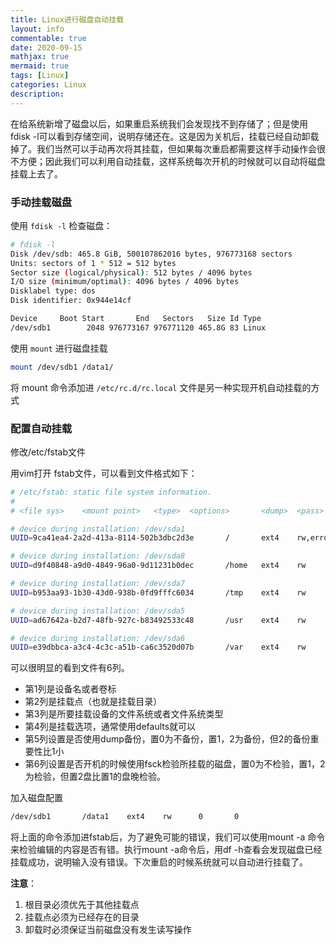 ```yaml
---
title: Linux进行磁盘自动挂载
layout: info
commentable: true
date: 2020-09-15
mathjax: true
mermaid: true
tags: [Linux]
categories: Linux
description: 
---
```


在给系统新增了磁盘以后，如果重启系统我们会发现找不到存储了；但是使用fdisk -l可以看到存储空间，说明存储还在。这是因为关机后，挂载已经自动卸载掉了。我们当然可以手动再次将其挂载，但如果每次重启都需要这样手动操作会很不方便；因此我们可以利用自动挂载，这样系统每次开机的时候就可以自动将磁盘挂载上去了。

<!--more-->

### 手动挂载磁盘

使用 `fdisk -l` 检查磁盘：

```bash
# fdisk -l
Disk /dev/sdb: 465.8 GiB, 500107862016 bytes, 976773168 sectors
Units: sectors of 1 * 512 = 512 bytes
Sector size (logical/physical): 512 bytes / 4096 bytes
I/O size (minimum/optimal): 4096 bytes / 4096 bytes
Disklabel type: dos
Disk identifier: 0x944e14cf

Device     Boot Start       End   Sectors   Size Id Type
/dev/sdb1        2048 976773167 976771120 465.8G 83 Linux
```

使用 `mount` 进行磁盘挂载

```bash
mount /dev/sdb1 /data1/
```

将 mount 命令添加进 `/etc/rc.d/rc.local` 文件是另一种实现开机自动挂载的方式

### 配置自动挂载

修改/etc/fstab文件

用vim打开 fstab文件，可以看到文件格式如下：

```bash
# /etc/fstab: static file system information.
#
# <file sys>    <mount point>   <type>  <options>       <dump>  <pass>

# device during installation: /dev/sda1
UUID=9ca41ea4-2a2d-413a-8114-502b3dbc2d3e       /       ext4    rw,errors=remount-ro    0       1

# device during installation: /dev/sda8
UUID=d9f40848-a9d0-4849-96a0-9d11231b0dec       /home   ext4    rw      0       2

# device during installation: /dev/sda7
UUID=b953aa93-1b30-43d0-938b-0fd9fffc6034       /tmp    ext4    rw      0       2

# device during installation: /dev/sda5
UUID=ad67642a-b2d7-48fb-927c-b83492533c48       /usr    ext4    rw      0       2

# device during installation: /dev/sda6
UUID=e39dbbca-a3c4-4c3c-a51b-ca6c3520d07b       /var    ext4    rw      0       2
```

可以很明显的看到文件有6列。

- 第1列是设备名或者卷标
- 第2列是挂载点（也就是挂载目录）
- 第3列是所要挂载设备的文件系统或者文件系统类型
- 第4列是挂载选项，通常使用defaults就可以
- 第5列设置是否使用dump备份，置0为不备份，置1，2为备份，但2的备份重要性比1小
- 第6列设置是否开机的时候使用fsck检验所挂载的磁盘，置0为不检验，置1，2为检验，但置2盘比置1的盘晚检验。

加入磁盘配置

```bash
/dev/sdb1       /data1    ext4    rw      0       0
```

将上面的命令添加进fstab后，为了避免可能的错误，我们可以使用mount -a 命令来检验编辑的内容是否有错。执行mount -a命令后，用df -h查看会发现磁盘已经挂载成功，说明输入没有错误。下次重启的时候系统就可以自动进行挂载了。

**注意**：

1. 根目录必须优先于其他挂载点
2. 挂载点必须为已经存在的目录
3. 卸载时必须保证当前磁盘没有发生读写操作

##### 